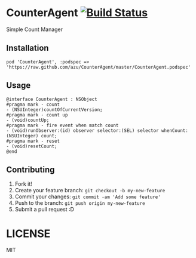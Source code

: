 # CounterAgent [![Build Status](https://travis-ci.org/azu/CounterAgent.png?branch=master)](https://travis-ci.org/azu/CounterAgent)

Simple Count Manager

## Installation

	pod 'CounterAgent', :podspec => 'https://raw.github.com/azu/CounterAgent/master/CounterAgent.podspec'

## Usage

``` objc
@interface CounterAgent : NSObject
#pragma mark - count
- (NSUInteger)countOfCurrentVersion;
#pragma mark - count up
- (void)countUp;
#pragma mark - fire event when match count
- (void)runObserver:(id) observer selector:(SEL) selector whenCount:(NSUInteger) count;
#pragma mark - reset
- (void)resetCount;
@end
```

## Contributing

1. Fork it!
2. Create your feature branch: `git checkout -b my-new-feature`
3. Commit your changes: `git commit -am 'Add some feature'`
4. Push to the branch: `git push origin my-new-feature`
5. Submit a pull request :D

# LICENSE

MIT
